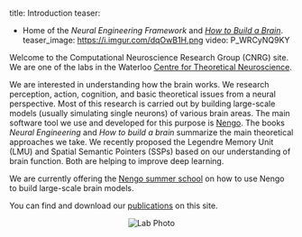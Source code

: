 title: Introduction
teaser:
  - Home of the <em>Neural Engineering Framework</em> and <a href="http://www.amazon.com/How-Build-Brain-Architecture-Architectures/dp/0199794545/"><em>How to Build a Brain</em></a>.
teaser_image: https://i.imgur.com/dqOwB1H.png
video: P_WRCyNQ9KY

Welcome to the Computational Neuroscience Research Group (CNRG) site. We are
one of the labs in the Waterloo [Centre for Theoretical Neuroscience](http://ctn.uwaterloo.ca/).

We are interested in understanding how the brain works. We research
perception, action, cognition, and basic theoretical issues from a neural
perspective. Most of this research is carried out by building large-scale
models (usually simulating single neurons) of various brain areas. The main
software tool we use and developed for this purpose is
[Nengo](http://nengo.ai/). The books _Neural Engineering_ and _How to build a brain_ summarize the main
theoretical approaches we take. We recently proposed the Legendre Memory Unit (LMU) and Spatial Semantic Pointers (SSPs)
based on our understanding of brain function. Both are helping to improve deep learning.

We are currently offering the
[Nengo summer school](https://www.nengo.ai/summer-school)
on how to use Nengo to build large-scale brain models.

You can find and download our [publications](/publications.html) on this site.

<center><img src="http://i.imgur.com/yxWzoWA.jpg" alt="Lab Photo" /></center>
